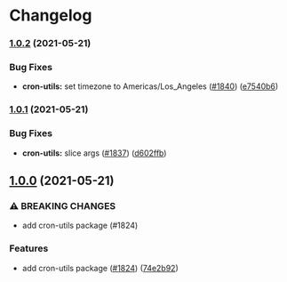 # Changelog

### [1.0.2](https://www.github.com/googleapis/repo-automation-bots/compare/cron-utils-v1.0.1...cron-utils-v1.0.2) (2021-05-21)


### Bug Fixes

* **cron-utils:** set timezone to Americas/Los_Angeles ([#1840](https://www.github.com/googleapis/repo-automation-bots/issues/1840)) ([e7540b6](https://www.github.com/googleapis/repo-automation-bots/commit/e7540b6539c2ea7d40a7c9e94c4c02b917066506))

### [1.0.1](https://www.github.com/googleapis/repo-automation-bots/compare/cron-utils-v1.0.0...cron-utils-v1.0.1) (2021-05-21)


### Bug Fixes

* **cron-utils:** slice args ([#1837](https://www.github.com/googleapis/repo-automation-bots/issues/1837)) ([d602ffb](https://www.github.com/googleapis/repo-automation-bots/commit/d602ffbf7e2923d897297a7892920cf4c9cb816f))

## [1.0.0](https://www.github.com/googleapis/repo-automation-bots/compare/cron-utils-v0.1.0...cron-utils-v1.0.0) (2021-05-21)


### ⚠ BREAKING CHANGES

* add cron-utils package (#1824)

### Features

* add cron-utils package ([#1824](https://www.github.com/googleapis/repo-automation-bots/issues/1824)) ([74e2b92](https://www.github.com/googleapis/repo-automation-bots/commit/74e2b92aa92cfb368c66566844b29680b126e444))
